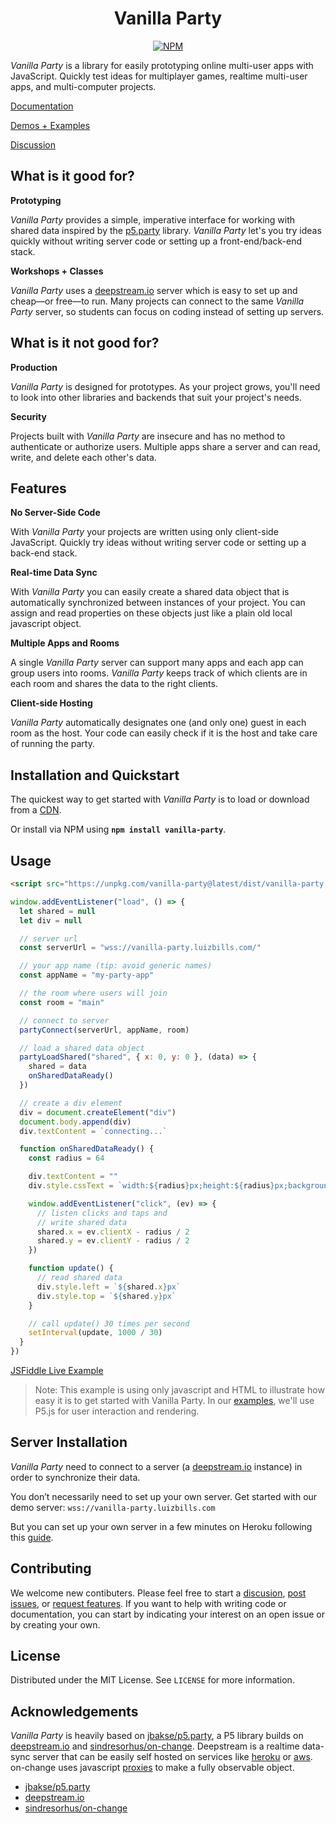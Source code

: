 <div align="center">

# Vanilla Party

[![NPM](https://badgen.net/npm/v/vanilla-party?scale=1.25&label=NPM&color=blue&cache=60)](https://npmjs.com/vanilla-party)

</div>

_Vanilla Party_ is a library for easily prototyping online multi-user apps with JavaScript. Quickly test ideas for multiplayer games, realtime multi-user apps, and multi-computer projects.

[Documentation](docs)

[Demos + Examples](samples)

[Discussion](https://github.com/luizbills/vanilla-party/discussions)

## What is it good for?

**Prototyping**

_Vanilla Party_ provides a simple, imperative interface for working with shared data inspired by the [p5.party](https://p5party.org/) library. _Vanilla Party_ let's you try ideas quickly without writing server code or setting up a front-end/back-end stack.

**Workshops + Classes**

_Vanilla Party_ uses a [deepstream.io](http://deepstream.io) server which is easy to set up and cheap—or free—to run. Many projects can connect to the same _Vanilla Party_ server, so students can focus on coding instead of setting up servers.

## What is it not good for?

**Production**

_Vanilla Party_ is designed for prototypes. As your project grows, you'll need to look into other libraries and backends that suit your project's needs.

**Security**

Projects built with _Vanilla Party_ are insecure and has no method to authenticate or authorize users. Multiple apps share a server and can read, write, and delete each other's data.

## Features

**No Server-Side Code**

With _Vanilla Party_ your projects are written using only client-side JavaScript. Quickly try ideas without writing server code or setting up a back-end stack.

**Real-time Data Sync**

With _Vanilla Party_ you can easily create a shared data object that is automatically synchronized between instances of your project. You can assign and read properties on these objects just like a plain old local javascript object.

**Multiple Apps and Rooms**

A single _Vanilla Party_ server can support many apps and each app can group users into rooms. _Vanilla Party_ keeps track of which clients are in each room and shares the data to the right clients.

**Client-side Hosting**

_Vanilla Party_ automatically designates one (and only one) guest in each room as the host. Your code can easily check if it is the host and take care of running the party.

## Installation and Quickstart

The quickest way to get started with _Vanilla Party_ is to load or download from a [CDN](https://unpkg.com/vanilla-party@latest/dist/vanilla-party.js).

Or install via NPM using **`npm install vanilla-party`**.

## Usage

```html
<script src="https://unpkg.com/vanilla-party@latest/dist/vanilla-party.js"></script>
```

```javascript
window.addEventListener("load", () => {
  let shared = null
  let div = null

  // server url
  const serverUrl = "wss://vanilla-party.luizbills.com/"

  // your app name (tip: avoid generic names)
  const appName = "my-party-app"

  // the room where users will join
  const room = "main"

  // connect to server
  partyConnect(serverUrl, appName, room)

  // load a shared data object
  partyLoadShared("shared", { x: 0, y: 0 }, (data) => {
    shared = data
    onSharedDataReady()
  })

  // create a div element
  div = document.createElement("div")
  document.body.append(div)
  div.textContent = `connecting...`

  function onSharedDataReady() {
    const radius = 64

    div.textContent = ""
    div.style.cssText = `width:${radius}px;height:${radius}px;background:red;border-radius:100%;position:absolute;`

    window.addEventListener("click", (ev) => {
      // listen clicks and taps and
      // write shared data
      shared.x = ev.clientX - radius / 2
      shared.y = ev.clientY - radius / 2
    })

    function update() {
      // read shared data
      div.style.left = `${shared.x}px`
      div.style.top = `${shared.y}px`
    }

    // call update() 30 times per second
    setInterval(update, 1000 / 30)
  }
})
```

[JSFiddle Live Example](https://jsfiddle.net/p52q9Lf8/5/)

> Note: This example is using only javascript and HTML to illustrate how easy it is to get started with Vanilla Party. In our [examples](samples), we'll use P5.js for user interaction and rendering.

## Server Installation

_Vanilla Party_ need to connect to a server (a [deepstream.io](https://deepstream.io) instance) in order to synchronize their data.

You don’t necessarily need to set up your own server. Get started with our demo server: `wss://vanilla-party.luizbills.com`

But you can set up your own server in a few minutes on Heroku following this [guide](https://www.notion.so/Server-Setup-d039a4be3a044878bd5ad0931f1c93bd).

## Contributing

We welcome new contibuters. Please feel free to start a [discusion](https://github.com/luizbills/vanilla-party/discussions), [post issues](https://github.com/luizbills/vanilla-party/issues), or [request features](https://github.com/luizbills/vanilla-party/issues). If you want to help with writing code or documentation, you can start by indicating your interest on an open issue or by creating your own.

## License

Distributed under the MIT License. See `LICENSE` for more information.

## Acknowledgements

_Vanilla Party_ is heavily based on [jbakse/p5.party](https://github.com/jbakse/p5.party), a P5 library builds on [deepstream.io](http://deepstream.io) and [sindresorhus/on-change](https://github.com/sindresorhus/on-change). Deepstream is a realtime data-sync server that can be easily self hosted on services like [heroku](heroku.com) or [aws](https://aws.amazon.com/free). on-change uses javascript [proxies](https://developer.mozilla.org/en-US/docs/Web/JavaScript/Reference/Global_Objects/Proxy) to make a fully observable object.

- [jbakse/p5.party](https://github.com/jbakse/p5.party)
- [deepstream.io](http://deepstream.io)
- [sindresorhus/on-change](https://github.com/sindresorhus/on-change)

